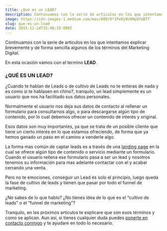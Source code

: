 ```yaml
---
title: ¿Qué es un LEAD?
description: Continuamos con la serie de articulos en los que intentamos explicar brevemente y de forma sencilla algunos de los términos del Marketing…
image: https://cdn-images-1.medium.com/max/800/0*1FeOy9UbMp97oBTT
slug: que-es-un-lead
date: 2015-11-14T15:48:19.000Z
---
```


Continuamos con la serie de articulos en los que intentamos explicar brevemente y de forma sencilla algunos de los términos del Marketing Digital.

En esta ocasión vamos con el termino **LEAD**.

### ¿QUÉ ES UN LEAD?

¿Cuando te hablan de Leads o de cultivo de Leads no te enteras de nada y es como si te hablasen en chino?, tranquilo, un lead simplemente es un usuario que nos ha facilitado sus datos personales.

Normalmente el usuario nos deja sus datos de contacto al rellenar un formulario para consultarnos algo, o para descargarse algún tipo de contenido, por lo cual debemos ofrecer un contenido de interés y original.

Esos datos son muy importantes, ya que se trata de un posible cliente que tiene un cierto interés en lo que estamos ofreciendo, de forma que ya hemos ganado un paso en el camino a venderle algo.

La forma mas común de captar leads es a través de una [landing page](https://ajra.es/blog/landing-page) en la cual se ofrece algún tipo de contenido o servicio mediante un formulario. Cuando el usuario rellena ese formulario pasa a ser un lead y nosotros tenemos su información para mas adelante contactar con el y acabar cerrando una venta.

Pero no te emociones, conseguir un Lead es solo el principio, luego queda la fase de cultivo de leads y tienen que pasar por todo el funnel de marketing.

¿No sabes de lo que hablo? ¿No tienes idea de lo que es el “cultivo de leads” o el “funnel de marketing”?

Tranquilo, en los próximos artículos te explicare que son esos términos y como se aplican. Aun así, si tienes cualquier duda puedes [ponerte en contacto conmigo](mailto:info@ajra.es) y te ayudare en todo lo necesario.
